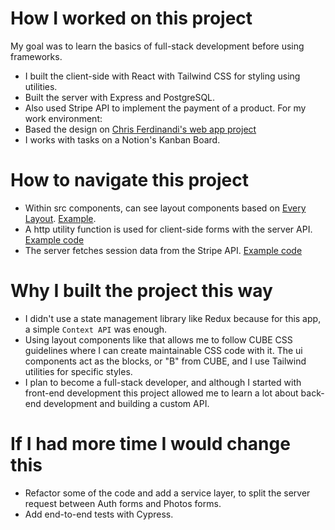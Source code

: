 # How I worked on this project
My goal was to learn the basics of full-stack development before using frameworks.
- I built the client-side with React with Tailwind CSS for styling using utilities.
- Built the server with Express and PostgreSQL.
- Also used Stripe API to implement the payment of a product.
For my work environment:
- Based the design on [Chris Ferdinandi's web app project](https://gomakethings.com/courses/web-apps/)
- I works with tasks on a Notion's Kanban Board.

# How to navigate this project
- Within src components, can see layout components based on [Every Layout](https://every-layout.dev/). [Example](https://github.com/vittorpeli/react-ecom/tree/main/src/components/layouts/Wrapper).
- A http utility function is used for client-side forms with the server API. [Example code](https://github.com/vittorpeli/react-ecom/blob/main/src/pages/Add.jsx)
- The server fetches session data from the Stripe API. [Example code](https://github.com/vittorpeli/react-ecom/blob/main/server/controllers/StripeController.js)

# Why I built the project this way
- I didn't use a state management library like Redux because for this app, a simple `Context API` was enough.
- Using layout components like that allows me to follow CUBE CSS guidelines where I can create maintainable CSS code with it. The ui components act as the blocks, or "B" from CUBE, and I use Tailwind utilities for specific styles. 
- I plan to become a full-stack developer, and although I started with front-end development this project allowed me to learn a lot about back-end development and building a custom API.

# If I had more time I would change this
- Refactor some of the code and add a service layer, to split the server request between Auth forms and Photos forms.
- Add end-to-end tests with Cypress.
